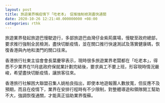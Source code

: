 ```yaml
---
layout: post
title: 旅遊業界稱疫情下「吃老本」　促推強制檢測盡快通關
date: 2020-10-26 12:21:40.000000000 +08:00
categories: rthk
---
```


旅遊業界發起旅遊巴慢駛遊行，多部旅遊巴由灣仔金紫荊廣場，慢駛至政府總部，要求推行強制全民檢測，盡快切斷疫情，並在關口推行快速測試及落實健康碼，恢復香港與內地和澳門的關口往來。 

香港旅行社東主協會會長葉慶寧表示，現時很多旅遊業界老闆都在「吃老本」，得悉不少業界在11月底政府保就業計劃完結後，要求員工不要上班，形容現時情況嚴峻，希望盡快切斷疫情，讓旅客往來。

香港旅行社解困大聯盟召集人姚柏良指出，即使本地遊報團人數放寬，但反應不及預期，而且在疫情下，業界在安排行程時有不少限制，對整體導遊和領隊開工幫助不大，強調恢復通關，才能真正協助業界復蘇。
